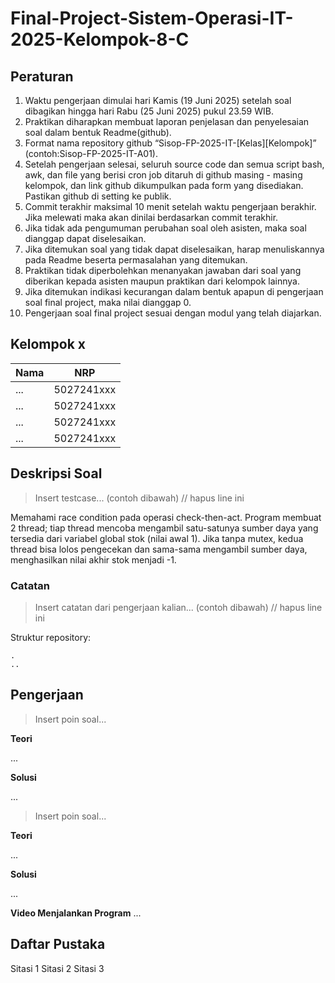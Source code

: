 # Final-Project-Sistem-Operasi-IT-2025-Kelompok-8-C

## Peraturan
1. Waktu pengerjaan dimulai hari Kamis (19 Juni 2025) setelah soal dibagikan hingga hari Rabu (25 Juni 2025) pukul 23.59 WIB.
2. Praktikan diharapkan membuat laporan penjelasan dan penyelesaian soal dalam bentuk Readme(github).
3. Format nama repository github “Sisop-FP-2025-IT-[Kelas][Kelompok]” (contoh:Sisop-FP-2025-IT-A01).
4. Setelah pengerjaan selesai, seluruh source code dan semua script bash, awk, dan file yang berisi cron job ditaruh di github masing - masing kelompok, dan link github dikumpulkan pada form yang disediakan. Pastikan github di setting ke publik.
5. Commit terakhir maksimal 10 menit setelah waktu pengerjaan berakhir. Jika melewati maka akan dinilai berdasarkan commit terakhir.
6. Jika tidak ada pengumuman perubahan soal oleh asisten, maka soal dianggap dapat diselesaikan.
7. Jika ditemukan soal yang tidak dapat diselesaikan, harap menuliskannya pada Readme beserta permasalahan yang ditemukan.
8. Praktikan tidak diperbolehkan menanyakan jawaban dari soal yang diberikan kepada asisten maupun praktikan dari kelompok lainnya.
9. Jika ditemukan indikasi kecurangan dalam bentuk apapun di pengerjaan soal final project, maka nilai dianggap 0.
10. Pengerjaan soal final project sesuai dengan modul yang telah diajarkan.

## Kelompok x

Nama | NRP
--- | ---
... | 5027241xxx
... | 5027241xxx
... | 5027241xxx
... | 5027241xxx

## Deskripsi Soal

> Insert testcase... (contoh dibawah) // hapus line ini

Memahami race condition pada operasi check-then-act. Program membuat 2 thread; tiap thread mencoba mengambil satu-satunya sumber daya yang tersedia dari variabel global stok (nilai awal 1). Jika tanpa mutex, kedua thread bisa lolos pengecekan dan sama-sama mengambil sumber daya, menghasilkan nilai akhir stok menjadi -1.

### Catatan

> Insert catatan dari pengerjaan kalian... (contoh dibawah) // hapus line ini

Struktur repository:
```
.
..
```

## Pengerjaan

> Insert poin soal...

**Teori**

...

**Solusi**

...

> Insert poin soal...

**Teori**

...

**Solusi**

...

**Video Menjalankan Program**
...

## Daftar Pustaka

Sitasi 1
Sitasi 2
Sitasi 3
